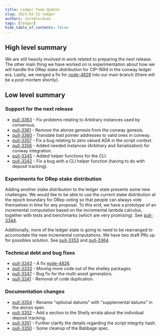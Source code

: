 ```yaml
---
title: Ledger Team Update
slug: 2023-03-31-ledger
authors: JaredCorduan
tags: [ledger]
hide_table_of_contents: false
---
```


## High level summary

We are still heavily involved in work related to preparing the next release.
The other main thing we have worked on is experimentation about how we will
handle the DRep stake distribution for CIP-1694 in the conway ledger era.
Lastly, we merged a fix for
[node-4826](https://github.com/input-output-hk/cardano-node/issues/4826)
into our main branch (there will be a post-mortem shortly).

## Low level summary

### Support for the next release

* [pull-3363] - Fix problems relating to Arbitrary instances used by consensus.
* [pull-3361] - Remove the alonze genesis from the conway genesis.
* [pull-3360] - Translate bad pointer addresses to valid ones in conway.
* [pull-3357] - Fix a bug relating to zero valued ADA in the script context.
* [pull-3356] - Added needed instances (Arbitrary and Serialization) for conway integration.
* [pull-3345] - Added helper functions for the CLI.
* [pull-3342] - Fix a bug with a CLI helper function (having to do with deposit tracking).

### Experiments for DRep stake distribution

Adding another stake distribution to the ledger state presents some new challenges.
We would like to be able to use the current stake distribution at the epoch boundary
for DRep voting so that people can always vote themselves in time for any proposal.
To this end, we have a prototype of an incremental computation based on the incremental
lambda calculus, together with tests and benchmarks (which are very promising).
See [pull-3344].

Additionally, more of the ledger state is going to need to be rearranged to accomodate
the new incremental computations.
We have two draft PRs up for possibles solution.
See [pull-3353] and [pull-3364].

### Technical debt and bug fixes

* [pull-3343] - A fix [node-4826](https://github.com/input-output-hk/cardano-node/issues/4826).
* [pull-3333] - Moving more code out of the shelley packages. 
* [pull-3347] - Bug fix for the multi-asset generators.
* [pull-3341] - Removal of code duplication.

### Documentation changes

* [pull-3354] - Rename "optional datums" with "supplemental datums" in the alonzo spec.
* [pull-3352] - Add a section to the Shelly errata about the individual deposit tracking.
* [pull-3351] - Further clarify the details regarding the script integrity hash.
* [pull-3350] - Some cleanup of the Babbage spec.


[pull-3363]: https://github.com/input-output-hk/cardano-ledger/pull/3363
[pull-3361]: https://github.com/input-output-hk/cardano-ledger/pull/3361
[pull-3360]: https://github.com/input-output-hk/cardano-ledger/pull/3360
[pull-3357]: https://github.com/input-output-hk/cardano-ledger/pull/3357
[pull-3356]: https://github.com/input-output-hk/cardano-ledger/pull/3356
[pull-3345]: https://github.com/input-output-hk/cardano-ledger/pull/3345
[pull-3342]: https://github.com/input-output-hk/cardano-ledger/pull/3342
[pull-3344]: https://github.com/input-output-hk/cardano-ledger/pull/3344
[pull-3353]: https://github.com/input-output-hk/cardano-ledger/pull/3353
[pull-3364]: https://github.com/input-output-hk/cardano-ledger/pull/3364
[pull-3343]: https://github.com/input-output-hk/cardano-ledger/pull/3343
[pull-3333]: https://github.com/input-output-hk/cardano-ledger/pull/3333
[pull-3347]: https://github.com/input-output-hk/cardano-ledger/pull/3347
[pull-3341]: https://github.com/input-output-hk/cardano-ledger/pull/3341
[pull-3354]: https://github.com/input-output-hk/cardano-ledger/pull/3354
[pull-3352]: https://github.com/input-output-hk/cardano-ledger/pull/3352
[pull-3351]: https://github.com/input-output-hk/cardano-ledger/pull/3351
[pull-3350]: https://github.com/input-output-hk/cardano-ledger/pull/3350
